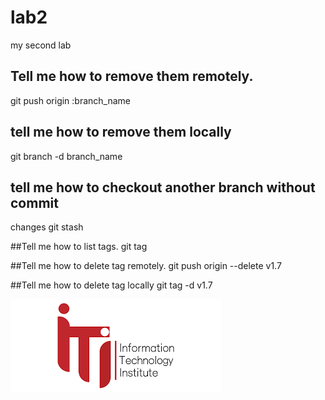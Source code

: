 # lab2
my second lab

## Tell me how to remove them remotely.
git push origin :branch_name

## tell me how to remove them locally
git branch -d branch_name

## tell me how to checkout another branch without commit
changes
git stash

##Tell me how to list tags.
git tag

##Tell me how to delete tag remotely.
git push origin --delete v1.7

##Tell me how to delete tag locally
git tag -d v1.7

![iti photo](index.png) 
